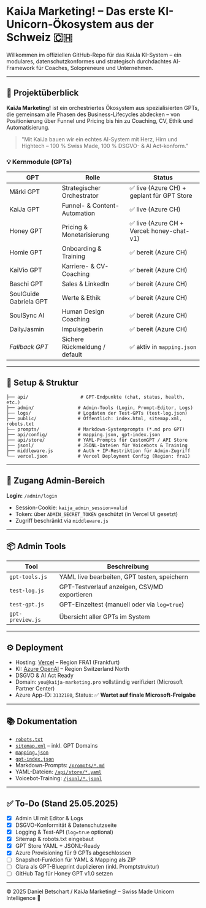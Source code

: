 # KaiJa Marketing! – Das erste KI-Unicorn-Ökosystem aus der Schweiz 🇨🇭

Willkommen im offiziellen GitHub-Repo für das KaiJa KI-System – ein modulares, datenschutzkonformes und strategisch durchdachtes AI-Framework für Coaches, Solopreneure und Unternehmen.

---

## 🚀 Projektüberblick

**KaiJa Marketing!** ist ein orchestriertes Ökosystem aus spezialisierten GPTs, die gemeinsam alle Phasen des Business-Lifecycles abdecken – von Positionierung über Funnel und Pricing bis hin zu Coaching, CV, Ethik und Automatisierung.

> "Mit KaiJa bauen wir ein echtes AI-System mit Herz, Hirn und Hightech – 100 % Swiss Made, 100 % DSGVO- & AI Act-konform."

### 💡 Kernmodule (GPTs)
| GPT | Rolle | Status |
|-----|-------|--------|
| Märki GPT | Strategischer Orchestrator | ✅ live (Azure CH) + geplant für GPT Store |
| KaiJa GPT | Funnel- & Content-Automation | ✅ live (Azure CH) |
| Honey GPT | Pricing & Monetarisierung | ✅ live (Azure CH + Vercel: honey-chat-v1) |
| Homie GPT | Onboarding & Training | ✅ bereit (Azure CH) |
| KaiVio GPT | Karriere- & CV-Coaching | ✅ bereit (Azure CH) |
| Baschi GPT | Sales & LinkedIn | ✅ bereit (Azure CH) |
| SoulGuide Gabriela GPT | Werte & Ethik | ✅ bereit (Azure CH) |
| SoulSync AI | Human Design Coaching | ✅ bereit (Azure CH) |
| DailyJasmin | Impulsgeberin | ✅ bereit (Azure CH) |
| _Fallback GPT_ | Sichere Rückmeldung / default | ✅ aktiv in `mapping.json` |

---

## 🔧 Setup & Struktur

```
├── api/                   # GPT-Endpunkte (chat, status, health, etc.)
├── admin/                # Admin-Tools (Login, Prompt-Editor, Logs)
├── logs/                 # Logdaten der Test-GPTs (test-log.json)
├── public/               # Öffentlich: index.html, sitemap.xml, robots.txt
├── prompts/              # Markdown-Systemprompts (*.md pro GPT)
├── api/config/           # mapping.json, gpt-index.json
├── api/store/            # YAML-Prompts für CustomGPT / API Store
├── jsonl/                # JSONL-Dateien für Voicebots & Training
├── middleware.js         # Auth + IP-Restriktion für Admin-Zugriff
└── vercel.json           # Vercel Deployment Config (Region: fra1)
```

---

## 🔐 Zugang Admin-Bereich

**Login:** `/admin/login`

- Session-Cookie: `kaija_admin_session=valid`
- Token: über `ADMIN_SECRET_TOKEN` geschützt (in Vercel UI gesetzt)
- Zugriff beschränkt via `middleware.js`

---

## 📦 Admin Tools

| Tool | Beschreibung |
|------|--------------|
| `gpt-tools.js` | YAML live bearbeiten, GPT testen, speichern |
| `test-log.js` | GPT-Testverlauf anzeigen, CSV/MD exportieren |
| `test-gpt.js` | GPT-Einzeltest (manuell oder via `log=true`) |
| `gpt-preview.js` | Übersicht aller GPTs im System |

---

## ⚙ Deployment

- Hosting: [Vercel](https://vercel.com/) – Region FRA1 (Frankfurt)
- KI: [Azure OpenAI](https://azure.microsoft.com/) – Region Switzerland North
- DSGVO & AI Act Ready
- Domain: `you@kaija-marketing.pro` vollständig verifiziert (Microsoft Partner Center)
- Azure App-ID: `3132180`, Status: ✅ **Wartet auf finale Microsoft-Freigabe**

---

## 📚 Dokumentation

- [`robots.txt`](public/robots.txt)
- [`sitemap.xml`](public/sitemap.xml) – inkl. GPT Domains
- [`mapping.json`](api/config/mapping.json)
- [`gpt-index.json`](api/config/gpt-index.json)
- Markdown-Prompts: [`/prompts/*.md`](prompts/)
- YAML-Dateien: [`/api/store/*.yaml`](api/store/)
- Voicebot-Training: [`/jsonl/*.jsonl`](jsonl/)

---

## ✅ To-Do (Stand 25.05.2025)

- [x] Admin UI mit Editor & Logs
- [x] DSGVO-Konformität & Datenschutzseite
- [x] Logging & Test-API (`log=true` optional)
- [x] Sitemap & robots.txt eingebaut
- [x] GPT Store YAML + JSONL-Ready
- [x] Azure Provisioning für 9 GPTs abgeschlossen
- [ ] Snapshot-Funktion für YAML & Mapping als ZIP
- [ ] Clara als GPT-Blueprint duplizieren (inkl. Promptstruktur)
- [ ] GitHub Tag für Honey GPT v1.0 setzen

---

© 2025 Daniel Betschart / KaiJa Marketing! – Swiss Made Unicorn Intelligence 🦄
